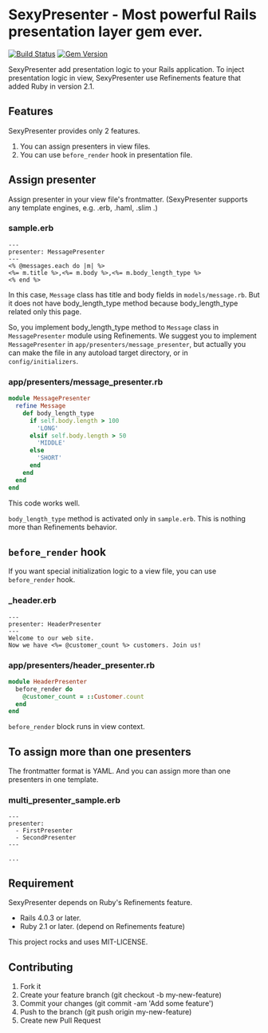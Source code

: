 # SexyPresenter - Most powerful Rails presentation layer gem ever.

[![Build Status](https://travis-ci.org/kmdsbng/sexy_presenter.png?branch=master)](https://travis-ci.org/kmdsbng/sexy_presenter)
[![Gem Version](https://badge.fury.io/rb/sexy_presenter.png)](http://badge.fury.io/rb/sexy_presenter)

SexyPresenter add presentation logic to your Rails application.
To inject presentation logic in view, SexyPresenter use Refinements feature that added Ruby in version 2.1.


## Features

SexyPresenter provides only 2 features.

1. You can assign presenters in view files.
2. You can use `before_render` hook in presentation file.


## Assign presenter

Assign presenter in your view file's frontmatter.
(SexyPresenter supports any template engines, e.g. .erb, .haml, .slim .)

### sample.erb
```erb
---
presenter: MessagePresenter
---
<% @messages.each do |m| %>
<%= m.title %>,<%= m.body %>,<%= m.body_length_type %>
<% end %>
```

In this case, `Message` class has title and body fields in `models/message.rb`.
But it does not have body_length_type method because body_length_type related only this page.

So, you implement body_length_type method to `Message` class in `MessagePresenter` module using Refinements.
We suggest you to implement `MessagePresenter` in `app/presenters/message_presenter`,
but actually you can make the file in any autoload target directory, or in `config/initializers`.

### app/presenters/message_presenter.rb
```ruby
module MessagePresenter
  refine Message
    def body_length_type
      if self.body.length > 100
        'LONG'
      elsif self.body.length > 50
        'MIDDLE'
      else
        'SHORT'
      end
    end
  end
end
```

This code works well.

`body_length_type` method is activated only in `sample.erb`.
This is nothing more than Refinements behavior.

## `before_render` hook

If you want special initialization logic to a view file, you can use `before_render` hook.

### _header.erb
```erb
---
presenter: HeaderPresenter
---
Welcome to our web site.
Now we have <%= @customer_count %> customers. Join us!
```

### app/presenters/header_presenter.rb
```ruby
module HeaderPresenter
  before_render do
    @customer_count = ::Customer.count
  end
end
```

`before_render` block runs in view context.


## To assign more than one presenters

The frontmatter format is YAML. And you can assign more than one presenters in one template.

### multi_presenter_sample.erb
```erb
---
presenter:
  - FirstPresenter
  - SecondPresenter
---

...
```




## Requirement

SexyPresenter depends on Ruby's Refinements feature.

* Rails 4.0.3 or later.
* Ruby 2.1 or later. (depend on Refinements feature)



This project rocks and uses MIT-LICENSE.


## Contributing

1. Fork it
2. Create your feature branch (git checkout -b my-new-feature)
3. Commit your changes (git commit -am 'Add some feature')
4. Push to the branch (git push origin my-new-feature)
5. Create new Pull Request

